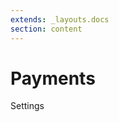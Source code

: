 ```yaml
---
extends: _layouts.docs
section: content
---
```


# Payments

<x-next url=/docs/settings>Settings</x-next>